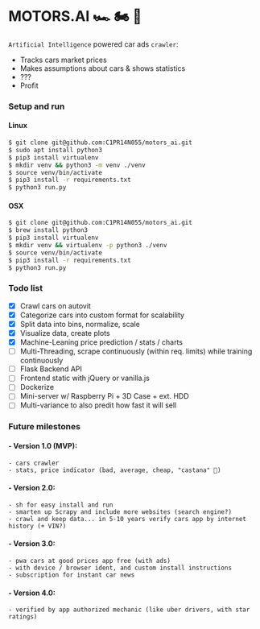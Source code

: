 # MOTORS.AI 🏎️ 🏍️ 🧠

`Artificial Intelligence` powered car ads `crawler`:

-   Tracks cars market prices
-   Makes assumptions about cars & shows statistics
-   ???
-   Profit

### Setup and run

#### Linux

```zsh
$ git clone git@github.com:C1PR14N055/motors_ai.git
$ sudo apt install python3
$ pip3 install virtualenv
$ mkdir venv && python3 -m venv ./venv
$ source venv/bin/activate
$ pip3 install -r requirements.txt
$ python3 run.py
```

#### OSX

```zsh
$ git clone git@github.com:C1PR14N055/motors_ai.git
$ brew install python3
$ pip3 install virtualenv
$ mkdir venv && virtualenv -p python3 ./venv
$ source venv/bin/activate
$ pip3 install -r requirements.txt
$ python3 run.py
```

### Todo list

-   [x] Crawl cars on autovit
-   [x] Categorize cars into custom format for scalability
-   [x] Split data into bins, normalize, scale
-   [x] Visualize data, create plots
-   [x] Machine-Leaning price prediction / stats / charts
-   [ ] Multi-Threading, scrape continuously (within req. limits) while training continuously
-   [ ] Flask Backend API
-   [ ] Frontend static with jQuery or vanilla.js
-   [ ] Dockerize
-   [ ] Mini-server w/ Raspberry Pi + 3D Case + ext. HDD
-   [ ] Multi-variance to also predit how fast it will sell

### Future milestones

#### - Version 1.0 (MVP):

    - cars crawler
    - stats, price indicator (bad, average, cheap, "castana" 🌰)

#### - Version 2.0:

    - sh for easy install and run
    - smarten up Scrapy and include more websites (search engine?)
    - crawl and keep data... in 5-10 years verify cars app by internet history (+ VIN?)

#### - Version 3.0:

    - pwa cars at good prices app free (with ads)
    - with device / browser ident, and custom install instructions
    - subscription for instant car news

#### - Version 4.0:

    - verified by app authorized mechanic (like uber drivers, with star ratings)
